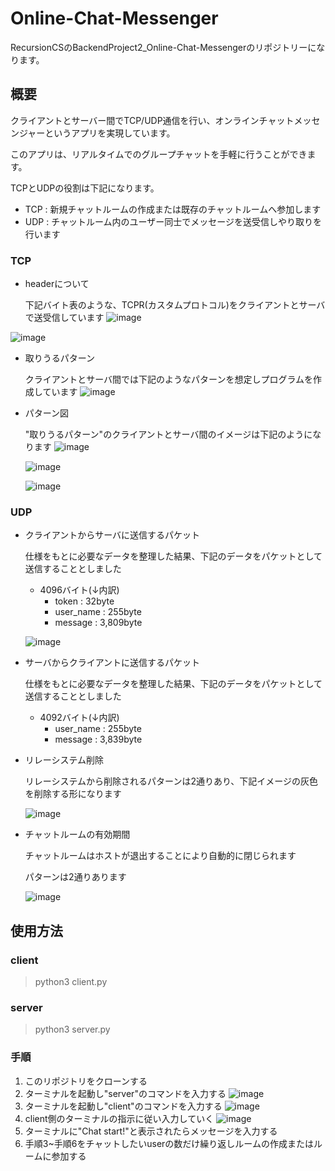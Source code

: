 # Online-Chat-Messenger
RecursionCSのBackendProject2_Online-Chat-Messengerのリポジトリーになります。

## 概要
クライアントとサーバー間でTCP/UDP通信を行い、オンラインチャットメッセンジャーというアプリを実現しています。

このアプリは、リアルタイムでのグループチャットを手軽に行うことができます。

TCPとUDPの役割は下記になります。

- TCP : 新規チャットルームの作成または既存のチャットルームへ参加します
- UDP : チャットルーム内のユーザー同士でメッセージを送受信しやり取りを行います

### TCP
- headerについて
  
  下記バイト表のような、TCPR(カスタムプロトコル)をクライアントとサーバで送受信しています
![image](https://github.com/Recursion-Group-Backend-c/Online-Chat-Messenger/assets/119317071/4b4d1b4b-6f44-4cc9-b9e8-a5eb51ad23b6)

![image](https://github.com/Recursion-Group-Backend-c/Online-Chat-Messenger/assets/119317071/5e64ee4f-0de0-4a62-b0d8-d4128ecf64f7)

- 取りうるパターン

  クライアントとサーバ間では下記のようなパターンを想定しプログラムを作成しています
  ![image](https://github.com/Recursion-Group-Backend-c/Online-Chat-Messenger/assets/119317071/09958ce5-7c35-46d3-bbd5-e8573ece3eb6)

- パターン図
  
  "取りうるパターン"のクライアントとサーバ間のイメージは下記のようになります
  ![image](https://github.com/Recursion-Group-Backend-c/Online-Chat-Messenger/assets/119317071/dbdbb58f-ccab-432b-b56c-a13d189f12c7)

  ![image](https://github.com/Recursion-Group-Backend-c/Online-Chat-Messenger/assets/119317071/3b21b51d-8826-4734-a168-7e06db81b269)

  ![image](https://github.com/Recursion-Group-Backend-c/Online-Chat-Messenger/assets/119317071/5ae0fbd8-6667-4f22-8cea-1c7467b45533)

### UDP
- クライアントからサーバに送信するパケット

  仕様をもとに必要なデータを整理した結果、下記のデータをパケットとして送信することとしました
  - 4096バイト(↓内訳)
    - token : 32byte
    - user_name : 255byte
    - message : 3,809byte
      
  ![image](https://github.com/Recursion-Group-Backend-c/Online-Chat-Messenger/assets/119317071/f2c21db9-7f2c-4163-9db5-707f19f1dd83)

- サーバからクライアントに送信するパケット

  仕様をもとに必要なデータを整理した結果、下記のデータをパケットとして送信することとしました
  - 4092バイト(↓内訳)
    - user_name : 255byte
    - message : 3,839byte

- リレーシステム削除

  リレーシステムから削除されるパターンは2通りあり、下記イメージの灰色を削除する形になります

  ![image](https://github.com/Recursion-Group-Backend-c/Online-Chat-Messenger/assets/119317071/68230232-8fd6-400a-883f-05cc453c912a)  

- チャットルームの有効期間
  
  チャットルームはホストが退出することにより自動的に閉じられます

  パターンは2通りあります

  ![image](https://github.com/Recursion-Group-Backend-c/Online-Chat-Messenger/assets/119317071/f8eb2b56-6173-41ba-a1bb-29d606dbb446)
  
## 使用方法
### client
>python3 client.py

### server
>python3 server.py

### 手順
1. このリポジトリをクローンする
2. ターミナルを起動し"server"のコマンドを入力する
   ![image](https://github.com/Recursion-Group-Backend-c/Online-Chat-Messenger/assets/119317071/e982a01d-2a6a-48db-a0ec-fc82dab61b7f)
3. ターミナルを起動し"client"のコマンドを入力する
   ![image](https://github.com/Recursion-Group-Backend-c/Online-Chat-Messenger/assets/119317071/e65e456a-0e38-40f9-8a30-0468c1a12205)
4. client側のターミナルの指示に従い入力していく
   ![image](https://github.com/Recursion-Group-Backend-c/Online-Chat-Messenger/assets/119317071/1d3e217a-3527-40f7-9204-7485c956f074)
5. ターミナルに"Chat start!"と表示されたらメッセージを入力する
6. 手順3~手順6をチャットしたいuserの数だけ繰り返しルームの作成またはルームに参加する
